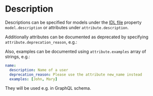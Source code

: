 # Description

Descriptions can be specified for models under the [IDL file](idl.md) property
`model.description` or attributes under `attribute.description`.

Additionally attributes can be documented as deprecated by specifying
`attribute.deprecation_reason`, e.g.:

Also, examples can be documented using `attribute.examples` array of strings,
e.g.:

```yml
name:
  description: Name of a user
  deprecation_reason: Please use the attribute new_name instead
  examples: [John, Mary]
```

They will be used e.g. in GraphQL schema.
